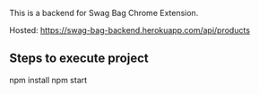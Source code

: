 This is a backend for Swag Bag Chrome Extension.

Hosted: https://swag-bag-backend.herokuapp.com/api/products

## Steps to execute project

npm install
npm start

